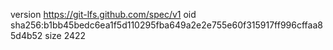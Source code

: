 version https://git-lfs.github.com/spec/v1
oid sha256:b1bb45bedc6ea1f5d110295fba649a2e2e755e60f315917ff996cffaa85d4b52
size 2422
